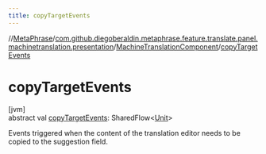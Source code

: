 ```yaml
---
title: copyTargetEvents
---
```

//[MetaPhrase](../../../index.html)/[com.github.diegoberaldin.metaphrase.feature.translate.panel.machinetranslation.presentation](../index.html)/[MachineTranslationComponent](index.html)/[copyTargetEvents](copy-target-events.html)



# copyTargetEvents



[jvm]\
abstract val [copyTargetEvents](copy-target-events.html): SharedFlow&lt;[Unit](https://kotlinlang.org/api/latest/jvm/stdlib/kotlin/-unit/index.html)&gt;



Events triggered when the content of the translation editor needs to be copied to the suggestion field.




